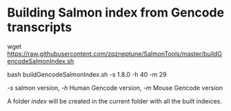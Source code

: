 # Building Salmon index from Gencode transcripts

wget https://raw.githubusercontent.com/zqzneptune/SalmonTools/master/buildGencodeSalmonIndex.sh

bash buildGencodeSalmonIndex.sh -s 1.8.0 -h 40 -m 29

*-s* salmon version, *-h* Human Gencode version, *-m* Mouse Gencode version

A folder *index* will be created in the current folder with all the built indeices.
